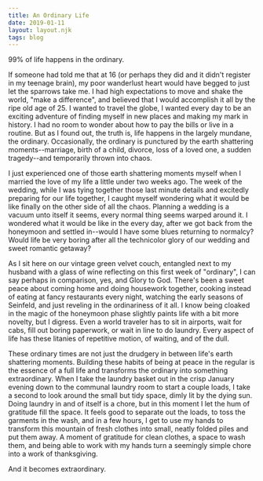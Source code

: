```yaml
---
title: An Ordinary Life
date: 2019-01-11
layout: layout.njk
tags: blog
---
```


<p>99% of life happens in the ordinary.</p>
<p>If someone had told me that at 16 (or perhaps they did and it didn't register in my teenage brain), my poor wanderlust heart would have begged to just let the sparrows take me. I had high expectations to move and shake the world, "make a difference", and believed that I would accomplish it all by the ripe old age of 25. I wanted to travel the globe, I wanted every day to be an exciting adventure of finding myself in new places and making my mark in history. I had no room to wonder about how to pay the bills or live in a routine. But as I found out, the truth is, life happens in the largely mundane, the ordinary. Occasionally, the ordinary is punctured by the earth shattering moments--marriage, birth of a child, divorce, loss of a loved one, a sudden tragedy--and temporarily thrown into chaos.</p>
<p>I just experienced one of those earth shattering moments myself when I married the love of my life a little under two weeks ago. The week of the wedding, while I was tying together those last minute details and excitedly preparing for our life together, I caught myself wondering what it would be like finally on the other side of all the chaos. Planning a wedding is a vacuum unto itself it seems, every normal thing seems warped around it. I wondered what it would be like in the every day, after we got back from the honeymoon and settled in--would I have some blues returning to normalcy? Would life be very boring after all the technicolor glory of our wedding and sweet romantic getaway?</p>
<p>As I sit here on our vintage green velvet couch, entangled next to my husband with a glass of wine reflecting on this first week of "ordinary", I can say perhaps in comparison, yes, and Glory to God. There's been a sweet peace about coming home and doing housework together, cooking instead of eating at fancy restaurants every night, watching the early seasons of Seinfeld, and just reveling in the ordinariness of it all. I know being cloaked in the magic of the honeymoon phase slightly paints life with a bit more novelty, but I digress. Even a world traveler has to sit in airports, wait for cabs, fill out boring paperwork, or wait in line to do laundry. Every aspect of life has these litanies of repetitive motion, of waiting, and of the dull.</p>
<p>These ordinary times are not just the drudgery in between life's earth shattering moments. Building these habits of being at peace in the regular is the essence of a full life and transforms the ordinary into something extraordinary. When I take the laundry basket out in the crisp January evening down to the communal laundry room to start a couple loads, I take a second to look around the small but tidy space, dimly lit by the dying sun. Doing laundry in and of itself is a chore, but in this moment I let the hum of gratitude fill the space. It feels good to separate out the loads, to toss the garments in the wash, and in a few hours, I get to use my hands to transform this mountain of fresh clothes into small, neatly folded piles and put them away. A moment of gratitude for clean clothes, a space to wash them, and being able to work with my hands turn a seemingly simple chore into a work of thanksgiving.</p>
<p>And it becomes extraordinary.</p>
